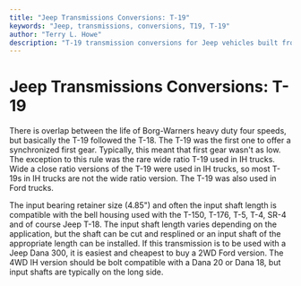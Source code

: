 ```yaml
---
title: "Jeep Transmissions Conversions: T-19"
keywords: "Jeep, transmissions, conversions, T19, T-19"
author: "Terry L. Howe"
description: "T-19 transmission conversions for Jeep vehicles built from 1941 until the present including military, CJ, YJ, TJ, and other models."
---
```

# Jeep Transmissions Conversions: T-19

There is overlap between the life of Borg-Warners heavy duty four speeds, but basically the T-19 followed the T-18. The T-19 was the first one to offer a synchronized first gear. Typically, this meant that first gear wasn't as low. The exception to this rule was the rare wide ratio T-19 used in IH trucks. Wide a close ratio versions of the T-19 were used in IH trucks, so most T-19s in IH trucks are not the wide ratio version. The T-19 was also used in Ford trucks.

The input bearing retainer size (4.85") and often the input shaft length is compatible with the bell housing used with the T-150, T-176, T-5, T-4, SR-4 and of course Jeep T-18. The input shaft length varies depending on the application, but the shaft can be cut and resplined or an input shaft of the appropriate length can be installed. If this transmission is to be used with a Jeep Dana 300, it is easiest and cheapest to buy a 2WD Ford version. The 4WD IH version should be bolt compatible with a Dana 20 or Dana 18, but input shafts are typically on the long side.